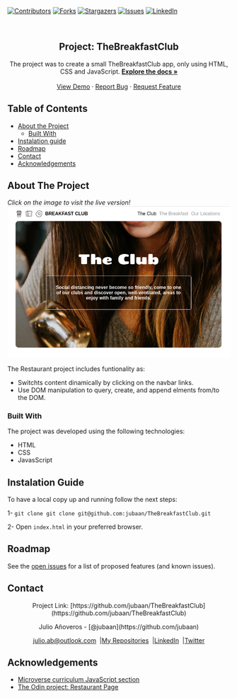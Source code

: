 [![Contributors][contributors-shield]][contributors-url]
[![Forks][forks-shield]][forks-url]
[![Stargazers][stars-shield]][stars-url]
[![Issues][issues-shield]][issues-url]
[![LinkedIn][linkedin-shield2]][linkedin-url2]

<!-- PROJECT LOGO -->
<br />
<p align="center">
  <h2 align="center">Project: TheBreakfastClub</h2>
  <p align="center">
     The project was to create a small TheBreakfastClub app, only using HTML, CSS and
     JavaScript.
    <a href="https://github.com/jubaan/TheBreakfastClub"><strong>Explore the docs »</strong></a>
    <br />
    <br />
    <a href="https://raw.githack.com/jubaan/TheBreakfastClub/library/index.html">View Demo</a>
    ·
    <a href="https://github.com/jubaan/TheBreakfastClub/issues">Report Bug</a>
    ·
    <a href="https://github.com/jubaan/TheBreakfastClub/issues">Request Feature</a>
  </p>
</p>

## Table of Contents
* [About the Project](#about-the-project)
  * [Built With](#built-with)
* [Instalation guide](#instalation-guide)
* [Roadmap](#roadmap)
* [Contact](#contact)
* [Acknowledgements](#acknowledgements)
<!-- ABOUT THE PROJECT -->

## About The Project
<em>Click on the image to visit the live version!</em>
[![The Breakfast Club][product-screenshot]](https://raw.githack.com/jubaan/TheBreakfastClub/library/index.html)

The Restaurant project includes funtionality as:
 - Switchts content dinamically by clicking on the navbar links.
 - Use DOM manipulation to query, create, and append elments from/to the DOM.

### Built With

The project was developed using the following technologies:
- HTML 
- CSS 
- JavasScript 

## Instalation Guide
To have a local copy up and running follow the next steps:

1- `git clone git clone git@github.com:jubaan/TheBreakfastClub.git`

2- Open `index.html` in your preferred browser.

## Roadmap

See the [open issues](https://github.com/jubaan/TheBreakfastClub/issues) for a list of proposed features (and known issues).

## Contact
<p align="center">Project Link: [https://github.com/jubaan/TheBreakfastClub](https://github.com/jubaan/TheBreakfastClub)</p>
<p align="center">Julio Añoveros - [@jubaan](https://github.com/jubaan)</p>
<p align="center" style="display: flex; justify-content: center; align-items: center;">
    <a target="_blank" href="https://mail.google.com/mail/?view=cm&fs=1&tf=1&to=julio.ab@outlook.com
">
      julio.ab@outlook.com
    </a> &nbsp; |
    <a target="_blank" href="https://github.com/jubaan?tab=repositories">
        My Repositories
    </a> &nbsp; |
    <a target="_blank" href="www.linkedin.com/in/jubaan">
      LinkedIn
    </a> &nbsp; |
    <a target="_blank" href="https://twitter.com/AnoverosJulio">
      Twitter
    </a>
</p>

## Acknowledgements
- [Microverse curriculum JavaScript section](https://www.microverse.org/)
- [The Odin project: Restaurant Page](https://www.theodinproject.com/courses/javascript/lessons/restaurant-page)

<!-- MARKDOWN LINKS & IMAGES -->
[contributors-shield]: https://img.shields.io/github/contributors/jubaan/TheBreakfastClub.svg?style=flat-square
[contributors-url]: https://github.com/jubaan/TheBreakfastClub/graphs/contributors
[forks-shield]: https://img.shields.io/github/forks/jubaan/TheBreakfastClub.svg?style=flat-square
[forks-url]: https://github.com/jubaan/TheBreakfastClub/network/members
[stars-shield]: https://img.shields.io/github/stars/jubaan/TheBreakfastClub.svg?style=flat-square
[stars-url]: https://github.com/jubaan/TheBreakfastClub/stargazers
[issues-shield]: https://img.shields.io/github/issues/jubaan/TheBreakfastClub.svg?style=flat-square
[issues-url]: https://github.com/jubaan/TheBreakfastClub/issues
[license-shield]: https://img.shields.io/github/license/jubaan/TheBreakfastClub.svg?style=flat-square
[license-url]: https://github.com/jubaan/TheBreakfastClub/blob/master/LICENSE.txt
[linkedin-shield2]: https://img.shields.io/badge/-LinkedIn-black.svg?style=flat-square&logo=linkedin&colorB=555
[linkedin-url2]: https://www.linkedin.com/in/jubaan/
[product-screenshot]: ./the_breakfast_club.png
[mobile]: app/assets/images/phone.png
